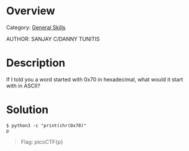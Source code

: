 # Overview 
Category: [General Skills]()

AUTHOR: SANJAY C/DANNY TUNITIS

# Description
If I told you a word started with 0x70 in hexadecimal, what would it start with in ASCII?

# Solution
```
$ python3 -c "print(chr(0x70)"                                    
p
```
> Flag: picoCTF{p}